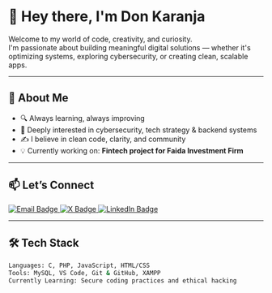 # 👋 Hey there, I'm Don Karanja

Welcome to my world of code, creativity, and curiosity.  
I'm passionate about building meaningful digital solutions — whether it's optimizing systems, exploring cybersecurity, or creating clean, scalable apps.

---

## 🚀 About Me

- 🔍 Always learning, always improving  
- 🧠 Deeply interested in cybersecurity, tech strategy & backend systems  
- ✍️ I believe in clean code, clarity, and community  
- 💡 Currently working on: **Fintech project for Faida Investment Firm**

---

## 📫 Let’s Connect

<div align="left">
  <a href="mailto:donkmaina@gmail.com">
    <img src="https://img.shields.io/badge/Email-donkmaina@gmail.com-D14836?style=for-the-badge&logo=gmail&logoColor=white" alt="Email Badge" />
  </a>
  
  <a href="https://x.com/diceverick" target="_blank">
    <img src="https://img.shields.io/badge/X-%40diceverick-1DA1F2?style=for-the-badge&logo=x&logoColor=white" alt="X Badge" />
  </a>

  <a href="https://linkedin.com/in/donkaranja" target="_blank">
    <img src="https://img.shields.io/badge/LinkedIn-donkaranja-0077B5?style=for-the-badge&logo=linkedin&logoColor=white" alt="LinkedIn Badge" />
  </a>
</div>

---

## 🛠️ Tech Stack

```bash
Languages: C, PHP, JavaScript, HTML/CSS  
Tools: MySQL, VS Code, Git & GitHub, XAMPP  
Currently Learning: Secure coding practices and ethical hacking
